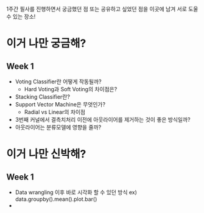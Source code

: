 1주간 필사를 진행하면서 궁금했던 점 또는 공유하고 싶었던 점을 이곳에 남겨 서로 도울 수 있는 장소! 

# 이거 나만 궁금해?

## Week 1

- Voting Classifier란 어떻게 작동될까?
  - Hard Voting과 Soft Voting의 차이점은?
- Stacking Classifier란?
- Support Vector Machine은 무엇인가?
  - Radial vs Linear의 차이점 
- 3번째 커널에서 결측치처리 이전에 아웃라이어를 제거하는 것이 좋은 방식일까?
- 아웃라이어는 분류모델에 영향을 줄까?



# 이거 나만 신박해?

## Week 1
- Data wrangling 이후 바로 시각화 할 수 있던 방식 ex) data.groupby().mean().plot.bar()
- 
